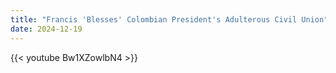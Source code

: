 ```yaml
---
title: "Francis 'Blesses' Colombian President's Adulterous Civil Union"
date: 2024-12-19
---
```


{{< youtube Bw1XZowlbN4 >}}
